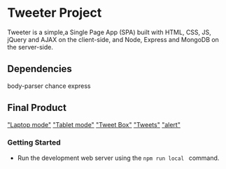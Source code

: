 # Tweeter Project

Tweeter is a simple,a Single Page App (SPA) built with HTML, CSS, JS, jQuery and AJAX on the client-side, and Node, Express and MongoDB on the server-side.

## Dependencies

body-parser
chance
express

## Final Product

["Laptop mode"](https://github.com/kogantimounika/tweeter/blob/master/docs/laptop-mode.png)
["Tablet mode"](https://github.com/kogantimounika/tweeter/blob/master/docs/tablet-mode.png)
["Tweet Box"](https://github.com/kogantimounika/tweeter/blob/master/docs/tweet-box.png)
["Tweets"](https://github.com/kogantimounika/tweeter/blob/master/docs/tweets.png)
["alert"](https://github.com/kogantimounika/tweeter/blob/master/docs/alert.png)

### Getting Started

- Run the development web server using the `npm run local ` command.
